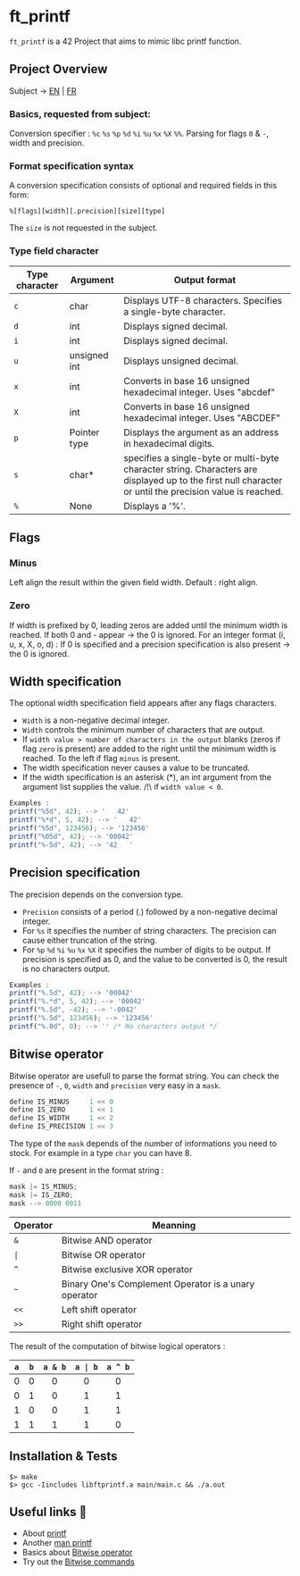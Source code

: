 # ft_printf

```ft_printf``` is a 42 Project that aims to mimic libc printf function.

## Project Overview

Subject -> [EN](https://github.com/tina-ak47/ft_printf/blob/master/links/ft_printf_en.pdf) | [FR](https://github.com/tina-ak47/ft_printf/blob/master/links/ft_printf_fr.pdf)

### Basics, requested from subject:

Conversion specifier : ```%c``` ```%s``` ```%p``` ```%d``` ```%i``` ```%u``` ```%x``` ```%X``` ```%%```.
Parsing for flags ```0``` & ```-```, width and precision.

### Format specification syntax

A conversion specification consists of optional and required fields in this form:

```
%[flags][width][.precision][size][type]
```

The ```size``` is not requested in the subject.

### Type field character

|Type character|Argument|Output format|
|--------------|--------|-------------|
|```c```|char|Displays UTF-8 characters. Specifies a single-byte character.|
|```d```|int|Displays signed decimal.|
|```i```|int|Displays signed decimal.|
|```u```|unsigned int|Displays unsigned decimal.|
|```x```|int|Converts in base 16 unsigned hexadecimal integer. Uses "abcdef"|
|```X```|int|Converts in base 16 unsigned hexadecimal integer. Uses "ABCDEF"|
|```p```|Pointer type|Displays the argument as an address in hexadecimal digits.|
|```s```|char*|specifies a single-byte or multi-byte character string. Characters are displayed up to the first null character or until the precision value is reached.|
|```%```|None|Displays a '%'.|

## Flags

### Minus

Left align the result within the given field width. Default : right align.

### Zero

If width is prefixed by 0, leading zeros are added until the minimum width is reached.
If both 0 and - appear -> the 0 is ignored.
For an integer format (i, u, x, X, o, d) :
If 0 is specified and a precision specification is also present -> the 0 is ignored. 

## Width specification

The optional width specification field appears after any flags characters.

* ```Width``` is a non-negative decimal integer.
* ```Width``` controls the minimum number of characters that are output.
* If ```width value > number of characters in the output``` blanks (zeros if flag ```zero``` is present) are added to the right until the minimum width is reached. To the left if flag ```minus``` is present.
* The width specification never causes a value to be truncated.
* If the width specification is an asterisk (*), an int argument from the argument list supplies the value. /!\ if ```width value < 0```.

```js
Examples :
printf("%5d", 42); --> '   42'
printf("%*d", 5, 42); --> '   42'
printf("%5d", 123456); --> '123456'
printf("%05d", 42); --> '00042'
printf("%-5d", 42); --> '42   '
```

## Precision specification

The precision depends on the conversion type.

* ```Precision``` consists of a period (.) followed by a non-negative decimal integer.
* For ```%s``` it specifies the number of string characters. The precision can cause either truncation of the string.
* For ```%p``` ```%d``` ```%i``` ```%u``` ```%x``` ```%X``` it specifies the number of digits to be output. If precision is specified as 0, and the value to be converted is 0, the result is no characters output.

```js
Examples :
printf("%.5d", 42); --> '00042'
printf("%.*d", 5, 42); --> '00042'
printf("%.5d", -42); --> '-0042'
printf("%.5d", 123456); --> '123456'
printf("%.0d", 0); --> '' /* No characters output */
```

## Bitwise operator

Bitwise operator are usefull to parse the format string. 
You can check the presence of ```-```, ```0```, ```width``` and ```precision``` very easy in a ```mask```.

```js
define IS_MINUS		1 << 0
define IS_ZERO		1 << 1
define IS_WIDTH		1 << 2
define IS_PRECISION	1 << 3
```
The type of the ```mask``` depends of the number of informations you need to stock. For example in a type ```char``` you can have 8.

If ```-``` and ```0``` are present in the format string :
```js
mask |= IS_MINUS;
mask |= IS_ZERO;
mask --> 0000 0011
```

|Operator|Meanning|
|--------|--------|
|```&```|Bitwise AND operator|
|```\|```|Bitwise OR operator|
|```^```|Bitwise exclusive XOR operator|
|```~```|Binary One's Complement Operator is a unary operator|
|```<<```|Left shift operator|
|```>>```|Right shift operator|

The result of the computation of bitwise logical operators :

|```a```|```b```|```a & b```|```a \| b```|```a ^ b```|
| :---: | :---: | :---: | :---: | :---: |
|0|0|0|0|0|
|0|1|0|1|1|
|1|0|0|1|1|
|1|1|1|1|0|

## Installation & Tests

```
$> make
$> gcc -Iincludes libftprintf.a main/main.c && ./a.out
```

## Useful links 🤙

* About [printf](https://docs.microsoft.com/fr-fr/cpp/c-runtime-library/format-specification-syntax-printf-and-wprintf-functions?view=vs-2019)
* Another [man printf](http://www.cplusplus.com/reference/cstdio/printf/)
* Basics about [Bitwise operator](https://www.guru99.com/c-bitwise-operators.html)
* Try out the [Bitwise commands](http://bitwisecmd.com/)